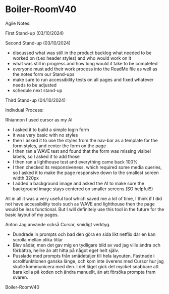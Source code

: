 # Boiler-RoomV40
Agile Notes:

First Stand-up (03/10/2024)


Second Stand-up (03/10/2024)
- discussed what was still in the product backlog what needed to be worked on (t.ex header styles) and who would work on it
- what was still in progress and how long would it take to be completed 
- everyone must add their work process into the ReadMe file as well as the notes form our Stand-ups
- make sure to run accessibility tests on all pages and fixed whatever needs to be adjusted 
- schedule next stand-up

Third Stand-up (04/10/2024)



Indivdual Process:

Rhiannon
I used cursor as my AI

- I asked it to build a simple login form
- it was very basic with no styles
- then I asked it to use the styles from the nav-bar as a template for the form styles, and center the form on the page
- I then ran a WAVE test and found that the form was missing visibel labels, so I asked it to add those
- I then ran a lighthouse test and everything came back 100%
- I then checked its responsiveness, which required some media queries, so I asked it to make the page responsive down to the smallest screen width 320px
- I added a background image and asked the AI to make sure the background image stays centered on smaller screens (SO helpful!!)

All in all it was a very useful tool which saved me a lot of time, I think if I did not have accessibility tools such as WAVE and lighthouse then the page would be less functional. But I will definitely use this tool in the future for the basic layout of my pages.

Anton
Jag använde också Cursor, smidigt verktyg.

- Dundrade in prompts och bad den göra en sida likt netflix där en kan scrolla mellan olika titlar
- Blev sådär, men det gav mig en tydligare bild av vad jag ville ändra och förbättra, hellre än att hitta på något eget helt själv.
- Pusslade med prompts från smådetaljer till hela layouten. Fastnade i scrollfunktionen ganska länge, och kom inte överens med Cursor hur jag skulle kommunicera med den. I det läget gick det mycket snabbare att bara kolla på koden och ändra manuellt, än att försöka prompta fram svaren.

Boiler-RoomV40
